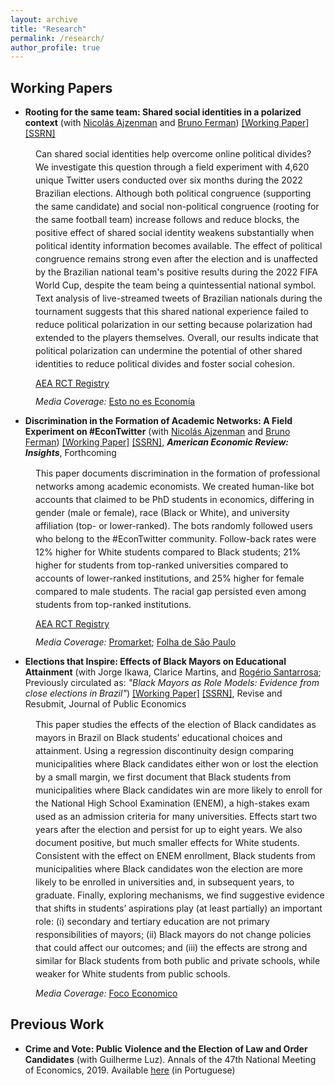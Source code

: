 ```yaml
---
layout: archive
title: "Research"
permalink: /research/
author_profile: true
---
```

## **Working Papers**
- **Rooting for the same team: Shared social identities in a polarized context** (with <a href="http://www.ajzenman.com/" target="_blank">Nicolás Ajzenman</a> and <a href="https://sites.google.com/site/brunoferman/" target="_blank">Bruno Ferman</a>) <a href="../files/Polarization_Twitter_Mar21.pdf" target="_blank">[Working Paper]</a>  <a href="http://ssrn.com/abstract=4326148" target="_blank">[SSRN]</a> 

<div style="margin-left: 40px;">
<p style="padding-top:0;line-height: 1.5em;margin-bottom:-2px;">Can shared social identities help overcome online political divides? We investigate this question through a field experiment with 4,620 unique Twitter users conducted over six months during the 2022 Brazilian elections. Although both political congruence (supporting the same candidate) and social non-political congruence (rooting for the same football team) increase follows and reduce blocks, the positive effect of shared social identity weakens substantially when political identity information becomes available. The effect of political congruence remains strong even after the election and is unaffected by the Brazilian national team's positive results during the 2022 FIFA World Cup, despite the team being a quintessential national symbol. Text analysis of live-streamed tweets of Brazilian nationals during the tournament suggests that this shared national experience failed to reduce political polarization in our setting because polarization had extended to the players themselves. Overall, our results indicate that political polarization can undermine the potential of other shared identities to reduce political divides and foster social cohesion.</p>
  
<p style="margin-bottom:-2px;"><a href="https://www.socialscienceregistry.org/trials/9982" target="_blank">AEA RCT Registry</a></p>

<p><em>Media Coverage:</em> <a href="https://www.noeseconomia.com/p/si-esto-no-es-economia-que-es" target="_blank">Esto no es Economía</a></p>
</div>

- **Discrimination in the Formation of Academic Networks: A Field Experiment on #EconTwitter** (with <a href="http://www.ajzenman.com/" target="_blank">Nicolás Ajzenman</a> and <a href="https://sites.google.com/site/brunoferman/" target="_blank">Bruno Ferman</a>) <a href="../files/Discrimination_Twitter_Jan13.pdf" target="_blank">[Working Paper]</a> <a href="http://ssrn.com/abstract=4323614" target="_blank">[SSRN]</a>, **_American Economic Review: Insights_**, Forthcoming

<div style="margin-left: 40px;">
<p style="padding-top:0;line-height:1.5em;margin-bottom:-2px;">This paper documents discrimination in the formation of professional networks among academic economists. We created human-like bot accounts that claimed to be PhD students in economics, differing in gender (male or female), race (Black or White), and university affiliation (top- or lower-ranked). The bots randomly followed users who belong to the #EconTwitter community. Follow-back rates were 12% higher for White students compared to Black students; 21% higher for students from top-ranked universities compared to accounts of lower-ranked institutions, and 25% higher for female compared to male students. The racial gap persisted even among students from top-ranked institutions.</p>
  
<p style="margin-bottom:-2px;"><a href="https://www.socialscienceregistry.org/trials/9507" target="_blank">AEA RCT Registry</a></p>

<p><em>Media Coverage:</em> <a href="https://www.promarket.org/2023/05/16/discrimination-in-the-formation-of-academic-networks-at-econtwitter/" target="_blank">Promarket</a>; <a href="https://www1.folha.uol.com.br/blogs/politicas-e-justica/2023/04/redes-profissionais-e-discriminacao-no-twitter.shtmls" target="_blank">Folha de São Paulo</a></p>
</div>

- **Elections that Inspire: Effects of Black Mayors on Educational Attainment** (with Jorge Ikawa, Clarice Martins, and <a href="https://rogeriosantarrosa.wordpress.com/" target="_blank">Rogério Santarrosa</a>; Previously circulated as: *"Black Mayors as Role Models: Evidence from close elections in Brazil"*) <a href="../files/BlackMayors_May9.pdf" target="_blank">[Working Paper]</a> <a href="https://papers.ssrn.com/sol3/papers.cfm?abstract_id=5060450" target="_blank">[SSRN]</a>, Revise and Resubmit, Journal of Public Economics

<div style="margin-left: 40px;">
<p style="padding-top:0;line-height:1.5em;margin-bottom:-2px;"> This paper studies the effects of the election of Black candidates as mayors in Brazil on Black students’ educational choices and attainment. Using a regression discontinuity design comparing municipalities where Black candidates either won or lost the election by a small margin, we first document that Black students from municipalities where Black candidates win are more likely to enroll for the National High School Examination (ENEM), a high-stakes exam used as an admission criteria for many universities. Effects start two years after the election and persist for up to eight years. We also document positive, but much smaller effects for White students. Consistent with the effect on ENEM enrollment, Black students from municipalities where Black candidates won the election are more likely to be enrolled in universities and, in subsequent years, to graduate. Finally, exploring mechanisms, we find suggestive evidence that shifts in students’ aspirations play (at least partially) an important role: (i) secondary and tertiary education are not primary responsibilities of mayors; (ii) Black mayors do not change policies that could affect our outcomes; and (iii) the effects are strong and similar for Black students from both public and private schools, while weaker for White students from public schools.</p>
  
 <p><em>Media Coverage:</em> <a href="https://dev.focoeconomico.org/2022/12/05/alcaldes-negros-como-role-models-evidencia-de-brasil/" target="_blank">Foco Economico</a></p>
</div>

## **Previous Work**
- **Crime and Vote: Public Violence and the Election of Law and Order Candidates** (with Guilherme Luz). Annals of the 47th National Meeting of Economics, 2019. Available [here](https://www.anpec.org.br/encontro/2019/submissao/files_I/i5-86cc37e2c0fb6bba1b21b13ed0dab573.pdf) (in Portuguese)
